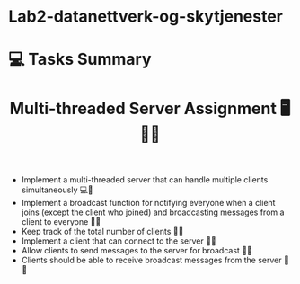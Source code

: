 # Lab2-datanettverk-og-skytjenester
  <h1>💻 Tasks Summary</h1>
<!DOCTYPE html>
<html>
<head>
	<title>Multi-threaded Server Assignment</title>
</head>
<body>
	<header>
		<h1>Multi-threaded Server Assignment 🖥️💬👥</h1>
	</header>
	<main>
		<ul>
			<li>Implement a multi-threaded server that can handle multiple clients simultaneously 💻👥</li>
			<li>Implement a broadcast function for notifying everyone when a client joins (except the client who joined) and broadcasting messages from a client to everyone 💬📣</li>
			<li>Keep track of the total number of clients 👥🔢</li>
			<li>Implement a client that can connect to the server 🔌👥</li>
			<li>Allow clients to send messages to the server for broadcast 📨💬</li>
			<li>Clients should be able to receive broadcast messages from the server 📩💬</li>
		</ul>
	</main>
</body>
</html>
